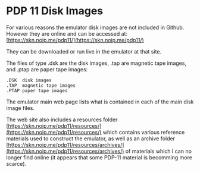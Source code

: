 # PDP 11 Disk Images

For various reasons the emulator disk images are not included in Github. However they are online and can be accessed at:  [https://skn.noip.me/pdp11/](https://skn.noip.me/pdp11/)  

They can be downloaded or run live in the emulator at that site.

The files of type .dsk are the disk images, .tap are magnetic tape images, and .ptap are paper tape images:

```
.DSK  disk images
.TAP  magnetic tape images
.PTAP paper tape images
```
The emulator main web page lists what is contained in each of the main disk image files.

The web site also includes a resources folder
[https://skn.noip.me/pdp11/resources/](https://skn.noip.me/pdp11/resources/)  which contains various reference materials used to construct the emulator, as well as an archive folder
[https://skn.noip.me/pdp11/resources/archives/](https://skn.noip.me/pdp11/resources/archives/) of materials which I can no longer find online (it appears that some PDP-11 material is becomming more scarce).
